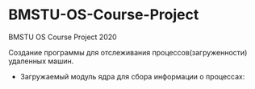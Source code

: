 # BMSTU-OS-Course-Project
BMSTU OS Course Project 2020

Создание программы для отслеживания процессов(загруженности) удаленных машин.

 + Загружаемый модуль ядра для сбора информации о процессах:
